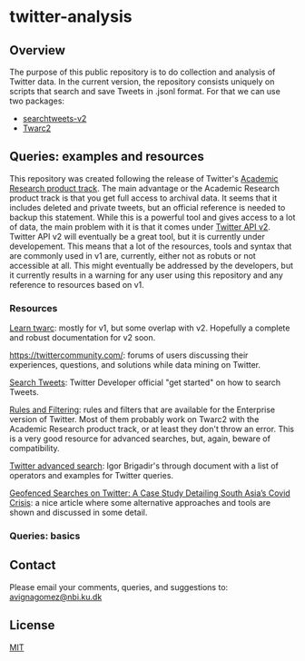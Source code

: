 # twitter-analysis

## Overview
The purpose of this public repository is to do collection and analysis of Twitter data.
In the current version, the repository consists uniquely on scripts that search and save Tweets in .jsonl format. 
For that we can use two packages:
  - [searchtweets-v2](https://pypi.org/project/searchtweets-v2/)
  - [Twarc2](https://twarc-project.readthedocs.io/en/latest/twarc2/)

## Queries: examples and resources
This repository was created following the release of Twitter's [Academic Research product track](https://developer.twitter.com/en/solutions/academic-research).
The main advantage or the Academic Research product track is that you get full access to archival data. 
It seems that it includes deleted and private tweets, but an official reference is needed to backup this statement.
While this is a powerful tool and gives access to a lot of data, the main problem with it is that it comes under [Twitter API v2](https://developer.twitter.com/en/docs/twitter-api/early-access).
Twitter API v2 will eventually be a great tool, but it is currently under developement.
This means that a lot of the resources, tools and syntax that are commonly used in v1 are, currently, either not as robuts or not accessible at all.
This might eventually be addressed by the developers, but it currently results in a warning for any user using this repository and any reference to resources based on v1.

### Resources
[Learn twarc](https://scholarslab.github.io/learn-twarc/): mostly for v1, but some overlap with v2. Hopefully a complete and robust documentation for v2 soon.

https://twittercommunity.com/: forums of users discussing their experiences, questions, and solutions while data mining on Twitter.

[Search Tweets](https://developer.twitter.com/en/docs/twitter-api/tweets/search/introduction): Twitter Developer official "get started" on how to search Tweets.

[Rules and Filtering](https://developer.twitter.com/en/docs/twitter-api/enterprise/rules-and-filtering/operators-by-product): rules and filters that are available for the Enterprise version of Twitter. Most of them probably work on Twarc2 with the Academic Research product track, or at least they don't throw an error. This is a very good resource for advanced searches, but, again, beware of compatibility.

[Twitter advanced search](https://github.com/igorbrigadir/twitter-advanced-search): Igor Brigadir's through document with a list of operators and examples for Twitter queries. 

[Geofenced Searches on Twitter: A Case Study Detailing South Asia’s Covid Crisis](https://www.bellingcat.com/resources/2021/05/19/geofenced-searches-on-twitter-a-case-study-detailing-south-asias-covid-crisis/): a nice article where some alternative approaches and tools are shown and discussed in some detail.

### Queries: basics

## Contact
Please email your comments, queries, and suggestions to: avignagomez@nbi.ku.dk

## License
[MIT](https://choosealicense.com/licenses/mit/)

